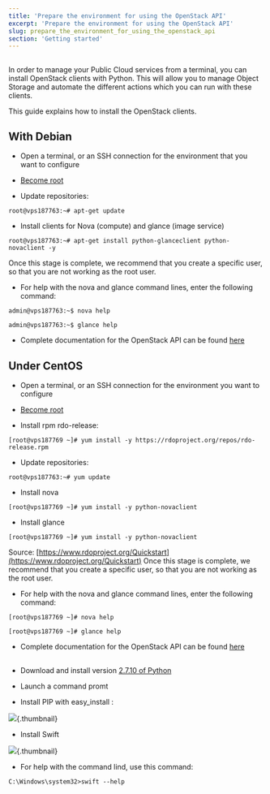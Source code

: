 ```yaml
---
title: 'Prepare the environment for using the OpenStack API'
excerpt: 'Prepare the environment for using the OpenStack API'
slug: prepare_the_environment_for_using_the_openstack_api
section: 'Getting started'
---
```


## 
In order to manage your Public Cloud services from a terminal, you can install OpenStack clients with Python.
This will allow you to manage Object Storage and automate the different actions which you can run with these clients.

This guide explains how to install the OpenStack clients.


## With Debian

- Open a terminal, or an SSH connection for the environment that you want to configure

- [Become root](https://docs.ovh.com/gb/en/public-cloud/become_root_and_select_a_password/)

- Update repositories:

```
root@vps187763:~# apt-get update
```


- Install clients for Nova (compute) and glance (image service)

```
root@vps187763:~# apt-get install python-glanceclient python-novaclient -y
```



Once this stage is complete, we recommend that you create a specific user, so that you are not working as the root user.

- For help with the nova and glance command lines, enter the following command:

```
admin@vps187763:~$ nova help
```



```
admin@vps187763:~$ glance help
```


- Complete documentation for the OpenStack API can be found [here](http://docs.openstack.org/cli-reference/content/)




## Under CentOS

- Open a terminal, or an SSH connection for the environment you want to configure

- [Become root](https://docs.ovh.com/gb/en/public-cloud/become_root_and_select_a_password/)

- Install rpm rdo-release:

```
[root@vps187769 ~]# yum install -y https://rdoproject.org/repos/rdo-release.rpm
```

- Update repositories:

```
root@vps187763:~# yum update
```

- Install nova

```
[root@vps187769 ~]# yum install -y python-novaclient
```


- Install glance

```
[root@vps187769 ~]# yum install -y python-novaclient
```



Source: [https://www.rdoproject.org/Quickstart](https://www.rdoproject.org/Quickstart)
Once this stage is complete, we recommend that you create a specific user, so that you are not working as the root user.

- For help with the nova and glance command lines, enter the following command:

```
[root@vps187769 ~]# nova help
```



```
[root@vps187769 ~]# glance help
```


- Complete documentation for the OpenStack API can be found [here](http://docs.openstack.org/cli-reference/content/)




## 

- Download and install version 
[2.7.10 of Python](https://www.python.org/downloads/release/python-2710/)

- Launch a command promt

- Install PIP with easy_install :



![](images/img_3060.jpg){.thumbnail}

- Install Swift



![](images/img_3061.jpg){.thumbnail}

- For help with the command lind, use this command:


```
C:\Windows\system32>swift --help
```

